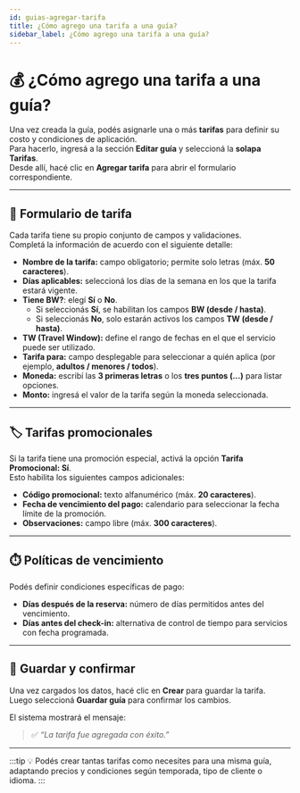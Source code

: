 ```yaml
---
id: guias-agregar-tarifa
title: ¿Cómo agrego una tarifa a una guía?
sidebar_label: ¿Cómo agrego una tarifa a una guía?
---
```


# 💰 ¿Cómo agrego una tarifa a una guía?

Una vez creada la guía, podés asignarle una o más **tarifas** para definir su costo y condiciones de aplicación.  
Para hacerlo, ingresá a la sección **Editar guía** y seleccioná la **solapa Tarifas**.  
Desde allí, hacé clic en **Agregar tarifa** para abrir el formulario correspondiente.

---

## 🧾 Formulario de tarifa

Cada tarifa tiene su propio conjunto de campos y validaciones.  
Completá la información de acuerdo con el siguiente detalle:

- **Nombre de la tarifa:** campo obligatorio; permite solo letras (máx. **50 caracteres**).  
- **Días aplicables:** seleccioná los días de la semana en los que la tarifa estará vigente.  
- **Tiene BW?**: elegí **Sí** o **No**.  
  - Si seleccionás **Sí**, se habilitan los campos **BW (desde / hasta)**.  
  - Si seleccionás **No**, solo estarán activos los campos **TW (desde / hasta)**.  
- **TW (Travel Window):** define el rango de fechas en el que el servicio puede ser utilizado.  
- **Tarifa para:** campo desplegable para seleccionar a quién aplica (por ejemplo, **adultos / menores / todos**).  
- **Moneda:** escribí las **3 primeras letras** o los **tres puntos (...)** para listar opciones.  
- **Monto:** ingresá el valor de la tarifa según la moneda seleccionada.  

---

## 🏷️ Tarifas promocionales

Si la tarifa tiene una promoción especial, activá la opción **Tarifa Promocional: Sí**.  
Esto habilita los siguientes campos adicionales:

- **Código promocional:** texto alfanumérico (máx. **20 caracteres**).  
- **Fecha de vencimiento del pago:** calendario para seleccionar la fecha límite de la promoción.  
- **Observaciones:** campo libre (máx. **300 caracteres**).

---

## ⏱️ Políticas de vencimiento

Podés definir condiciones específicas de pago:

- **Días después de la reserva:** número de días permitidos antes del vencimiento.  
- **Días antes del check-in:** alternativa de control de tiempo para servicios con fecha programada.

---

## 💾 Guardar y confirmar

Una vez cargados los datos, hacé clic en **Crear** para guardar la tarifa.  
Luego seleccioná **Guardar guía** para confirmar los cambios.

El sistema mostrará el mensaje:
> ✅ *“La tarifa fue agregada con éxito.”*

---

:::tip
💡 Podés crear tantas tarifas como necesites para una misma guía, adaptando precios y condiciones según temporada, tipo de cliente o idioma.
:::
